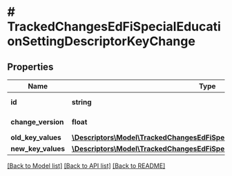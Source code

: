 # # TrackedChangesEdFiSpecialEducationSettingDescriptorKeyChange

## Properties

Name | Type | Description | Notes
------------ | ------------- | ------------- | -------------
**id** | **string** | Resource identifier | [optional]
**change_version** | **float** | Change version | [optional]
**old_key_values** | [**\Descriptors\Model\TrackedChangesEdFiSpecialEducationSettingDescriptorKey**](TrackedChangesEdFiSpecialEducationSettingDescriptorKey.md) |  | [optional]
**new_key_values** | [**\Descriptors\Model\TrackedChangesEdFiSpecialEducationSettingDescriptorKey**](TrackedChangesEdFiSpecialEducationSettingDescriptorKey.md) |  | [optional]

[[Back to Model list]](../../README.md#models) [[Back to API list]](../../README.md#endpoints) [[Back to README]](../../README.md)
